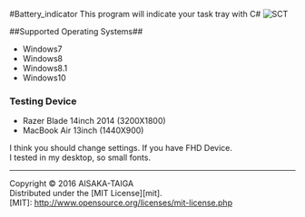 #Battery_indicator
This program will indicate your task tray with C#
![SCT](http://i.imgur.com/WVB3hZT.png)


##Supported Operating Systems##
- Windows7
- Windows8
- Windows8.1
- Windows10

### Testing Device ###
- Razer Blade 14inch 2014 (3200X1800)
- MacBook Air 13inch (1440X900)

 I think you should change settings. If you have FHD Device.<br>
 I tested in my desktop, so small fonts.

----------
Copyright &copy; 2016 AISAKA-TAIGA  
Distributed under the [MIT License][mit].  
[MIT]: http://www.opensource.org/licenses/mit-license.php
